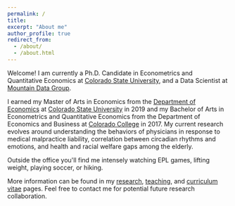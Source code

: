 ```yaml
---
permalink: /
title:
excerpt: "About me"
author_profile: true
redirect_from:
  - /about/
  - /about.html
---
```


Welcome! I am currently a Ph.D. Candidate in Econometrics and Quantitative Economics at [Colorado State University](https://www.colostate.edu/), and a Data Scientist at [Mountain Data Group](https://www.mountaindatagroup.com/).

I earned my Master of Arts in Economics from the [Department of Economics](http://economics.colostate.edu/) at [Colorado State University](https://www.colostate.edu/) in 2019 and my Bachelor of Arts in Econometrics and Quantitative Economics from the Department of Economics and Business at [Colorado College](https://www.coloradocollege.edu/) in 2017. My current research evolves around understanding the behaviors of physicians in response to medical malpractice liability, correlation between circadian rhythms and emotions, and health and racial welfare gaps among the elderly.

Outside the office you'll find me intensely watching EPL games, lifting weight, playing soccer, or hiking.

More information can be found in my [research](https://schinlfc.github.io/research), [teaching](https://schinlfc.github.io/teaching), and [curriculum vitae](https://schinlfc.github.io/cv) pages. Feel free to contact me for potential future research collaboration.  
